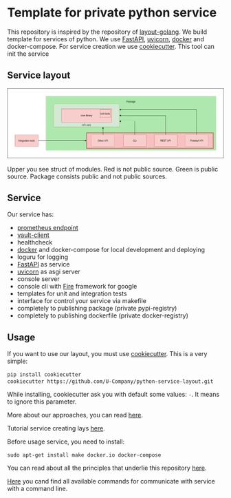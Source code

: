 # Template for private python service

This repository is inspired by the repository of [layout-golang](https://github.com/golang-standards/project-layout). 
We build template for services of python. We use [FastAPI](https://github.com/tiangolo/fastapi), 
[uvicorn](https://www.uvicorn.org/), [docker](https://www.docker.com/) and docker-compose. For service creation we use 
[cookiecutter](https://github.com/cookiecutter/cookiecutter). This tool can init the service  

## Service layout

![](docs/structure.png)

Upper you see struct of modules. Red is not public source. Green is public source. Package consists public and not public sources.

## Service

Our service has:

- [prometheus endpoint](https://github.com/prometheus/client_python)
- [vault-client](https://github.com/U-Company/vault-client)
- healthcheck
- [docker](https://www.docker.com/) and docker-compose for local development and deploying
- loguru for logging
- [FastAPI](https://github.com/tiangolo/fastapi) as service
- [uvicorn](https://www.uvicorn.org/) as asgi server
- console server
- console cli with [Fire](https://github.com/google/python-fire) framework for google
- templates for unit and integration tests
- interface for control your service via makefile
- completely to publishing package (private pypi-registry)
- completely to publishing dockerfile (private docker-registry)

## Usage

If you want to use our layout, you must use [cookiecutter](https://github.com/cookiecutter/cookiecutter). This is a very simple:

    pip install cookiecutter
    cookiecutter https://github.com/U-Company/python-service-layout.git
    
While installing, cookiecutter ask you with default some values: `-`. It means to ignore this parameter.
    
More about our approaches, you can read [here](https://github.com/U-Company/notes).

Tutorial service creating lays [here](https://github.com/U-Company/python-service-layout/blob/master/docs/tutorial.md).

Before usage service, you need to install:

    sudo apt-get install make docker.io docker-compose

You can read about all the principles that underlie this repository [here](https://github.com/U-Company/python-service-layout/blob/master/%7B%7B%20cookiecutter.service%20%7D%7D/docs/structure.md).
    
[Here](https://github.com/U-Company/python-service-layout/blob/master/%7B%7B%20cookiecutter.service%20%7D%7D/docs/commands.md) you cand find all available commands for communicate with service with a command line.


